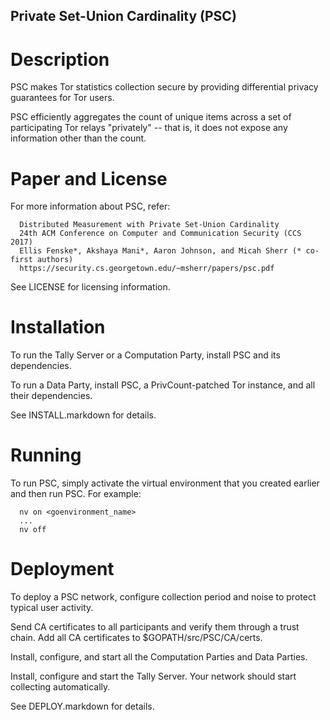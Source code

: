 ## Private Set-Union Cardinality (PSC)


# Description

PSC makes Tor statistics collection secure by providing differential privacy guarantees for Tor users.

PSC efficiently aggregates the count of unique items across a set of participating Tor relays "privately" -- that is, it does not expose any information other than the count.   


# Paper and License

For more information about PSC, refer:

```
  Distributed Measurement with Private Set-Union Cardinality
  24th ACM Conference on Computer and Communication Security (CCS 2017)
  Ellis Fenske*, Akshaya Mani*, Aaron Johnson, and Micah Sherr (* co-first authors)
  https://security.cs.georgetown.edu/~msherr/papers/psc.pdf
```

See LICENSE for licensing information.


# Installation

To run the Tally Server or a Computation Party, install PSC and its dependencies.

To run a Data Party, install PSC, a PrivCount-patched Tor instance, and all their dependencies.

See INSTALL.markdown for details.


# Running

To run PSC, simply activate the virtual environment that you created earlier and then run PSC. For example:

```
  nv on <goenvironment_name>
  ...
  nv off
```


# Deployment

To deploy a PSC network, configure collection period and noise to protect typical user activity.

Send CA certificates to all participants and verify them through a trust chain. Add all CA certificates to $GOPATH/src/PSC/CA/certs.

Install, configure, and start all the Computation Parties and Data Parties.

Install, configure and start the Tally Server. Your network should start collecting automatically.

See DEPLOY.markdown for details.
